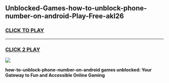 
## Unblocked-Games-how-to-unblock-phone-number-on-android-Play-Free-akl26
<h3>
<a href="https://premium76.site?title=how-to-unblock-phone-number-on-android&ref=23A">CLICK TO PLAY</a></h3>
<hr>

<h3>
<a href="https://premium76.site?title=how-to-unblock-phone-number-on-android&ref=23A">CLICK 2 PLAY</a>
  
</h3>

<a href="https://premium76.site?title=how-to-unblock-phone-number-on-android&ref=23A"><img src="https://clearcache.store/games.png"></a>


**how-to-unblock-phone-number-on-android games unblocked: Your Gateway to Fun and Accessible Online Gaming**
